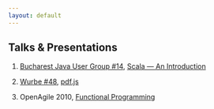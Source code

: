 ```yaml
---
layout: default
---
```


<section class="talks">
  <h2>Talks &amp; Presentations</h2>
  <ol>
    <li>
      <p>
        <a href="http://www.bjug.ro/editii/14.html">Bucharest Java User Group #14</a>,
        <a href="http://static.igstan.ro/scala-bjug-14.pdf">Scala — An Introduction</a>
      </p>
      <script async class="speakerdeck-embed" data-id="cf8eac90d815013013f95ec938f993c8" data-ratio="1.33333333333333" src="//speakerdeck.com/assets/embed.js"></script>
    </li>
    <li>
      <p>
        <a href="http://wurbe.ro/2011/12/10/wurbe-48-colectia-de-iarna">Wurbe #48</a>,
        <a href="http://static.igstan.ro/pdf.js.pdf">pdf.js</a>
      </p>
      <script async class="speakerdeck-embed" data-id="4f8c037ab204f600220169f3" data-ratio="1.3333333333333333" src="//speakerdeck.com/assets/embed.js"></script>
    </li>
    <li>
      <p>OpenAgile 2010, <a href="http://static.igstan.ro/functional-programming.pdf">Functional Programming</a></p>
      <script async class="speakerdeck-embed" data-id="4ec0f78c7cdd050054003cf5" data-ratio="1.3333333333333333" src="//speakerdeck.com/assets/embed.js"></script>
    </li>
  </ol>
</section>
